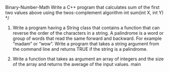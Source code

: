 Binary-Number-Math
Write a C++ program that calculates sum of  the  first two values above using the twos-complement algorithm int sum(int X, int Y) */

1.	Write a program having a  String class that contains a function that can reverse the order of the characters in a string. A palindrome is a word or group of words that read the same forward and backward. For example “madam” or “wow”. Write a program that takes a string argument from the command line and returns TRUE if the string is a palindrome.

2.	Write a function that takes as argument an array of integers and the size of the array and returns the average of the input values.
main
